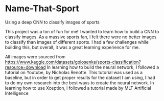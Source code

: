 # Name-That-Sport
Using a deep CNN to classify images of sports

This project was a ton of fun for me! I wanted to learn how to build a CNN to classify images. As a massive sports fan, I felt there were no better images to classify than images of different sports. I had a few challenges while building this, but overall, it was a great learning experience for me.

All images were sourced from https://www.kaggle.com/datasets/gpiosenka/sports-classification?resource=download
In learning how to build the neural network, I followed a tutorial on Youtube, by Nicholas Renotte. This tutorial was used as a baseline, but in order to get proper results for the dataset I am using, I had to do my own research into the best ways to create the neural network. In learning how to use Xception, I followed a tutorial made by MLT Artificial Intelligence